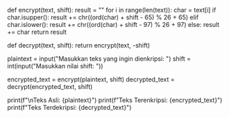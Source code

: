 def encrypt(text, shift):
    result = ""
    for i in range(len(text)):
        char = text[i]
        if char.isupper():
            result += chr((ord(char) + shift - 65) % 26 + 65)
        elif char.islower():
            result += chr((ord(char) + shift - 97) % 26 + 97)
        else:
            result += char
    return result

def decrypt(text, shift):
    return encrypt(text, -shift)

plaintext = input("Masukkan teks yang ingin dienkripsi: ")
shift = int(input("Masukkan nilai shift: "))

encrypted_text = encrypt(plaintext, shift)
decrypted_text = decrypt(encrypted_text, shift)

print(f"\nTeks Asli: {plaintext}")
print(f"Teks Terenkripsi: {encrypted_text}")
print(f"Teks Terdekripsi: {decrypted_text}")
